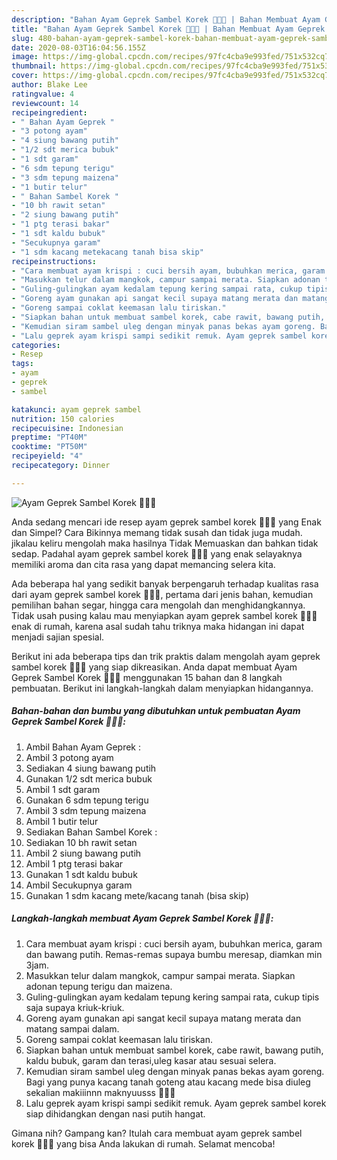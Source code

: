 ```yaml
---
description: "Bahan Ayam Geprek Sambel Korek 🐥🐥🐥 | Bahan Membuat Ayam Geprek Sambel Korek 🐥🐥🐥 Yang Lezat Sekali"
title: "Bahan Ayam Geprek Sambel Korek 🐥🐥🐥 | Bahan Membuat Ayam Geprek Sambel Korek 🐥🐥🐥 Yang Lezat Sekali"
slug: 480-bahan-ayam-geprek-sambel-korek-bahan-membuat-ayam-geprek-sambel-korek-yang-lezat-sekali
date: 2020-08-03T16:04:56.155Z
image: https://img-global.cpcdn.com/recipes/97fc4cba9e993fed/751x532cq70/ayam-geprek-sambel-korek-🐥🐥🐥-foto-resep-utama.jpg
thumbnail: https://img-global.cpcdn.com/recipes/97fc4cba9e993fed/751x532cq70/ayam-geprek-sambel-korek-🐥🐥🐥-foto-resep-utama.jpg
cover: https://img-global.cpcdn.com/recipes/97fc4cba9e993fed/751x532cq70/ayam-geprek-sambel-korek-🐥🐥🐥-foto-resep-utama.jpg
author: Blake Lee
ratingvalue: 4
reviewcount: 14
recipeingredient:
- " Bahan Ayam Geprek "
- "3 potong ayam"
- "4 siung bawang putih"
- "1/2 sdt merica bubuk"
- "1 sdt garam"
- "6 sdm tepung terigu"
- "3 sdm tepung maizena"
- "1 butir telur"
- " Bahan Sambel Korek "
- "10 bh rawit setan"
- "2 siung bawang putih"
- "1 ptg terasi bakar"
- "1 sdt kaldu bubuk"
- "Secukupnya garam"
- "1 sdm kacang metekacang tanah bisa skip"
recipeinstructions:
- "Cara membuat ayam krispi : cuci bersih ayam, bubuhkan merica, garam dan bawang putih. Remas-remas supaya bumbu meresap, diamkan min 3jam."
- "Masukkan telur dalam mangkok, campur sampai merata. Siapkan adonan tepung terigu dan maizena."
- "Guling-gulingkan ayam kedalam tepung kering sampai rata, cukup tipis saja supaya kriuk-kriuk."
- "Goreng ayam gunakan api sangat kecil supaya matang merata dan matang sampai dalam."
- "Goreng sampai coklat keemasan lalu tiriskan."
- "Siapkan bahan untuk membuat sambel korek, cabe rawit, bawang putih, kaldu bubuk, garam dan terasi,uleg kasar atau sesuai selera."
- "Kemudian siram sambel uleg dengan minyak panas bekas ayam goreng. Bagi yang punya kacang tanah goteng atau kacang mede bisa diuleg sekalian makiiinnn maknyuusss 👍🏼😜"
- "Lalu geprek ayam krispi sampi sedikit remuk. Ayam geprek sambel korek siap dihidangkan dengan nasi putih hangat."
categories:
- Resep
tags:
- ayam
- geprek
- sambel

katakunci: ayam geprek sambel 
nutrition: 150 calories
recipecuisine: Indonesian
preptime: "PT40M"
cooktime: "PT50M"
recipeyield: "4"
recipecategory: Dinner

---
```



![Ayam Geprek Sambel Korek 🐥🐥🐥](https://img-global.cpcdn.com/recipes/97fc4cba9e993fed/751x532cq70/ayam-geprek-sambel-korek-🐥🐥🐥-foto-resep-utama.jpg)

Anda sedang mencari ide resep ayam geprek sambel korek 🐥🐥🐥 yang Enak dan Simpel? Cara Bikinnya memang tidak susah dan tidak juga mudah. jikalau keliru mengolah maka hasilnya Tidak Memuaskan dan bahkan tidak sedap. Padahal ayam geprek sambel korek 🐥🐥🐥 yang enak selayaknya memiliki aroma dan cita rasa yang dapat memancing selera kita.

Ada beberapa hal yang sedikit banyak berpengaruh terhadap kualitas rasa dari ayam geprek sambel korek 🐥🐥🐥, pertama dari jenis bahan, kemudian pemilihan bahan segar, hingga cara mengolah dan menghidangkannya. Tidak usah pusing kalau mau menyiapkan ayam geprek sambel korek 🐥🐥🐥 enak di rumah, karena asal sudah tahu triknya maka hidangan ini dapat menjadi sajian spesial.




Berikut ini ada beberapa tips dan trik praktis dalam mengolah ayam geprek sambel korek 🐥🐥🐥 yang siap dikreasikan. Anda dapat membuat Ayam Geprek Sambel Korek 🐥🐥🐥 menggunakan 15 bahan dan 8 langkah pembuatan. Berikut ini langkah-langkah dalam menyiapkan hidangannya.

<!--inarticleads1-->

##### Bahan-bahan dan bumbu yang dibutuhkan untuk pembuatan Ayam Geprek Sambel Korek 🐥🐥🐥:

1. Ambil  Bahan Ayam Geprek :
1. Ambil 3 potong ayam
1. Sediakan 4 siung bawang putih
1. Gunakan 1/2 sdt merica bubuk
1. Ambil 1 sdt garam
1. Gunakan 6 sdm tepung terigu
1. Ambil 3 sdm tepung maizena
1. Ambil 1 butir telur
1. Sediakan  Bahan Sambel Korek :
1. Sediakan 10 bh rawit setan
1. Ambil 2 siung bawang putih
1. Ambil 1 ptg terasi bakar
1. Gunakan 1 sdt kaldu bubuk
1. Ambil Secukupnya garam
1. Gunakan 1 sdm kacang mete/kacang tanah (bisa skip)




<!--inarticleads2-->

##### Langkah-langkah membuat Ayam Geprek Sambel Korek 🐥🐥🐥:

1. Cara membuat ayam krispi : cuci bersih ayam, bubuhkan merica, garam dan bawang putih. Remas-remas supaya bumbu meresap, diamkan min 3jam.
1. Masukkan telur dalam mangkok, campur sampai merata. Siapkan adonan tepung terigu dan maizena.
1. Guling-gulingkan ayam kedalam tepung kering sampai rata, cukup tipis saja supaya kriuk-kriuk.
1. Goreng ayam gunakan api sangat kecil supaya matang merata dan matang sampai dalam.
1. Goreng sampai coklat keemasan lalu tiriskan.
1. Siapkan bahan untuk membuat sambel korek, cabe rawit, bawang putih, kaldu bubuk, garam dan terasi,uleg kasar atau sesuai selera.
1. Kemudian siram sambel uleg dengan minyak panas bekas ayam goreng. Bagi yang punya kacang tanah goteng atau kacang mede bisa diuleg sekalian makiiinnn maknyuusss 👍🏼😜
1. Lalu geprek ayam krispi sampi sedikit remuk. Ayam geprek sambel korek siap dihidangkan dengan nasi putih hangat.




Gimana nih? Gampang kan? Itulah cara membuat ayam geprek sambel korek 🐥🐥🐥 yang bisa Anda lakukan di rumah. Selamat mencoba!
